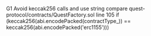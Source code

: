 G1 Avoid keccak256 calls and use string compare 
quest-protocol/contracts/QuestFactory.sol line 105
if (keccak256(abi.encodePacked(contractType_)) == keccak256(abi.encodePacked('erc1155')))